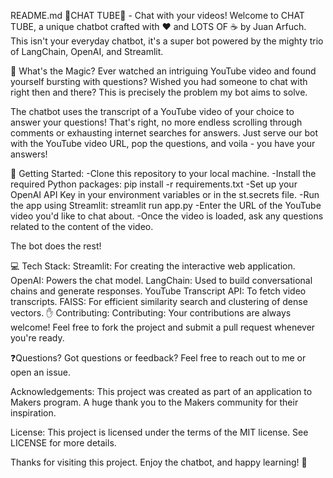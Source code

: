 README.md
🧠CHAT TUBE🤖 - Chat with your videos!
Welcome to CHAT TUBE, a unique chatbot crafted with ❤️ and LOTS OF ☕ by Juan Arfuch. This isn't your everyday chatbot, it's a super bot powered by the mighty trio of LangChain, OpenAI, and Streamlit.

🌟 What's the Magic?
Ever watched an intriguing YouTube video and found yourself bursting with questions? Wished you had someone to chat with right then and there? This is precisely the problem my bot aims to solve.

The chatbot uses the transcript of a YouTube video of your choice to answer your questions! That's right, no more endless scrolling through comments or exhausting internet searches for answers. Just serve our bot with the YouTube video URL, pop the questions, and voila - you have your answers!



🚀 Getting Started:
-Clone this repository to your local machine.
-Install the required Python packages: pip install -r requirements.txt
-Set up your OpenAI API Key in your environment variables or in the st.secrets file.
-Run the app using Streamlit: streamlit run app.py
-Enter the URL of the YouTube video you'd like to chat about.
-Once the video is loaded, ask any questions related to the content of the video.

The bot does the rest!


💻 Tech Stack:
Streamlit: For creating the interactive web application.
OpenAI: Powers the chat model.
LangChain: Used to build conversational chains and generate responses.
YouTube Transcript API: To fetch video transcripts.
FAISS: For efficient similarity search and clustering of dense vectors.
✋ Contributing:
Contributing:
Your contributions are always welcome! Feel free to fork the project and submit a pull request whenever you're ready.

❓Questions?
Got questions or feedback? Feel free to reach out to me or open an issue.

Acknowledgements:
This project was created as part of an application to Makers program. A huge thank you to the Makers community for their inspiration.

License:
This project is licensed under the terms of the MIT license. See LICENSE for more details.

Thanks for visiting this project. Enjoy the chatbot, and happy learning! 🚀




